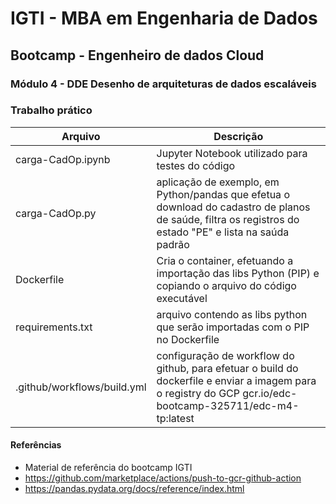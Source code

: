 # IGTI - MBA em Engenharia de Dados
## Bootcamp - Engenheiro de dados Cloud
### Módulo 4 - DDE Desenho de arquiteturas de dados escaláveis

### Trabalho prático

| Arquivo | Descrição |
| - | - |
| carga-CadOp.ipynb | Jupyter Notebook utilizado para testes do código |
| carga-CadOp.py | aplicação de exemplo, em Python/pandas que efetua o download do cadastro de planos de saúde, filtra os registros do estado "PE" e lista na saúda padrão | 
| Dockerfile | Cria o container, efetuando a importação das libs Python (PIP) e copiando o arquivo do código executável |
| requirements.txt | arquivo contendo as libs python que serão importadas com o PIP no Dockerfile |
| .github/workflows/build.yml | configuração de workflow do github, para efetuar o build do dockerfile e enviar a imagem para o registry do GCP gcr.io/edc-bootcamp-325711/edc-m4-tp:latest |



#### Referências
- Material de referência do bootcamp IGTI
- https://github.com/marketplace/actions/push-to-gcr-github-action
- https://pandas.pydata.org/docs/reference/index.html